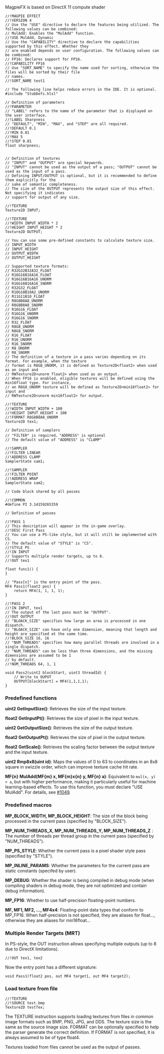 MagpieFX is based on DirectX 11 compute shader

``` hlsl
//!MAGPIE EFFECT
//!VERSION 4
// Use the "USE" directive to declare the features being utilized. The following values can be combined:
// MulAdd: Enables the "MulAdd" function.
//!USE MulAdd, Dynamic
// Use the "CAPABILITY" directive to declare the capabilities supported by this effect. Whether they
// are enabled depends on user configuration. The following values can be combined:
// FP16: Declares support for FP16.
//!CAPABILITY FP16
// Use "SORT_NAME" to specify the name used for sorting, otherwise the files will be sorted by their file
// names.
//!SORT_NAME test1

// The following line helps reduce errors in the IDE. It is optional.
#include "StubDefs.hlsl"

// Definition of parameters
//!PARAMETER
// "LABEL" refers to the name of the parameter that is displayed on the user interface.
//!LABEL Sharpness
// "DEFAULT", "MIN", "MAX", and "STEP" are all required.
//!DEFAULT 0.1
//!MIN 0.01
//!MAX 5
//!STEP 0.01
float sharpness;


// Definition of textures
// "INPUT" and "OUTPUT" are special keywords.
// "INPUT" cannot be used as the output of a pass; "OUTPUT" cannot be used as the input of a pass.
// Defining INPUT/OUTPUT is optional, but it is recommended to define them explicitly for the
// sake of semantic completeness.
// The size of the OUTPUT represents the output size of this effect. Not specifying it indicates
// support for output of any size.

//!TEXTURE
Texture2D INPUT;

//!TEXTURE
//!WIDTH INPUT_WIDTH * 2
//!HEIGHT INPUT_HEIGHT * 2
Texture2D OUTPUT;

// You can use some pre-defined constants to calculate texture size.
// INPUT_WIDTH
// INPUT_HEIGHT
// OUTPUT_WIDTH
// OUTPUT_HEIGHT

// Supported texture formats:
// R32G32B32A32_FLOAT
// R16G16B16A16_FLOAT
// R16G16B16A16_UNORM
// R16G16B16A16_SNORM
// R32G32_FLOAT
// R10G10B10A2_UNORM
// R11G11B10_FLOAT
// R8G8B8A8_UNORM
// R8G8B8A8_SNORM
// R16G16_FLOAT
// R16G16_UNORM
// R16G16_SNORM
// R32_FLOAT
// R8G8_UNORM
// R8G8_SNORM
// R16_FLOAT
// R16_UNORM
// R16_SNORM
// R8_UNORM
// R8_SNORM
// The definition of a texture in a pass varies depending on its format. For example, when the texture
// format is R8G8_UNORM, it is defined as Texture2D<float2> when used as an input and
// RWTexture2D<unorm float2> when used as an output.
// When FP16 is enabled, eligible textures will be defined using the min16float type. For instance,
// an R8G8_UNORM texture will be defined as Texture2D<min16float2> for input and
// RWTexture2D<unorm min16float2> for output.

//!TEXTURE
//!WIDTH INPUT_WIDTH + 100
//!HEIGHT INPUT_HEIGHT + 100
//!FORMAT R8G8B8A8_UNORM
Texture2D tex1;

// Definition of samplers
// "FILTER" is required，"ADDRESS" is optional
// The default value of "ADDRESS" is "CLAMP"

//!SAMPLER
//!FILTER LINEAR
//!ADDRESS CLAMP
SamplerState sam1;

//!SAMPLER
//!FILTER POINT
//!ADDRESS WRAP
SamplerState sam2;

// Code block shared by all passes

//!COMMON
#define PI 3.14159265359

// Definition of passes

//!PASS 1
// This description will appear in the in-game overlay.
//!DESC First Pass
// You can use a PS-like style, but it will still be implemented with CS.
// The default value of "STYLE" is "CS".
//!STYLE PS
//!IN INPUT
// Supports multiple render targets, up to 8.
//!OUT tex1

float func1() {
}

// "Pass[n]" is the entry point of the pass.
MF4 Pass1(float2 pos) {
    return MF4(1, 1, 1, 1);
}

//!PASS 2
//!IN INPUT, tex1
// The output of the last pass must be "OUTPUT".
//!OUT OUTPUT
// "BLOACK_SIZE" specifies how large an area is processed in one dispatch.
// "BLOACK_SIZE" can have only one dimension, meaning that length and height are specified at the same time.
//!BLOCK_SIZE 16, 16
// "NUM_THREADS" specifies how many parallel threads are involved in a single dispatch.
// "NUM_THREADS" can be less than three dimensions, and the missing dimensions are assumed to be 1
// by default.
//!NUM_THREADS 64, 1, 1

void Pass2(uint2 blockStart, uint3 threadId) {
    // Write to OUPUT
    OUTPUT[blockStart] = MF4(1,1,1,1);
}
```

### Predefined functions

**uint2 GetInputSize()**: Retrieves the size of the input texture.

**float2 GetInputPt()**: Retrieves the size of pixel in the input texture.

**uint2 GetOutputSize()**: Retrieves the size of the output texture.

**float2 GetOutputPt()**: Retrieves the size of pixel in the output texture.

**float2 GetScale()**: Retrieves the scaling factor between the output texture and the input texture.

**uint2 Rmp8x8(uint id)**: Maps the values of 0 to 63 to coordinates in an 8x8 square in swizzle order, which can improve texture cache hit rate.

**MF{n} MulAdd(MF{m} x, MF{m}x{n} y, MF{n} a)**: Equivalent to `mul(x, y) + a`, but with higher performance, making it particularly useful for machine learning-based effects. To use this function, you must declare "USE MulAdd". For details, see [#1049](https://github.com/Blinue/Magpie/pull/1049).


### Predefined macros

**MP_BLOCK_WIDTH, MP_BLOCK_HEIGHT**: The size of the block being processed in the current pass (specified by "BLOCK_SIZE").

**MP_NUM_THREADS_X, MP_NUM_THREADS_Y, MP_NUM_THREADS_Z** : The number of threads per thread group in the current pass (specified by "NUM_THREADS").

**MP_PS_STYLE**: Whether the current pass is a pixel shader style pass (specified by "STYLE").

**MP_INLINE_PARAMS**: Whether the parameters for the current pass are static constants (specifed by user).

**MP_DEBUG**: Whether the shader is being compiled in debug mode (when compiling shaders in debug mode, they are not optimized and contain debug information).

**MP_FP16**: Whether to use half-precision floating-point numbers.

**MF, MF1, MF2, ..., MF4x4**: Floating-point data types that conform to MP_FP16. When half-precision is not specified, they are aliases for float..., otherwise they are aliases for min16float...


### Multiple Render Targets (MRT)

In PS-style, the OUT instruction allows specifying multiple outputs (up to 8 due to DirectX limitations).
``` hlsl
//!OUT tex1, tex2
```

Now the entry point has a different signature:
``` hlsl
void Pass1(float2 pos, out MF4 target1, out MF4 target2);
```

### Load texture from file

``` hlsl
//!TEXTURE
//!SOURCE test.bmp
Texture2D testTex;
```

The TEXTURE instruction supports loading textures from files in common image formats such as BMP, PNG, JPG, and DDS. The texture size is the same as the source image size. FORMAT can be optionally specified to help the parser generate the correct definition. If FORMAT is not specified, it is always assumed to be of type float4.

Textures loaded from files cannot be used as the output of passes.

